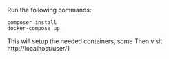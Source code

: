 Run the following commands:
```
composer install
docker-compose up
```

This will setup the needed containers, some 
Then visit http://localhost/user/1